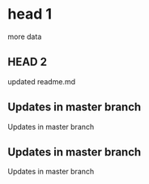 # head 1
more data

## HEAD 2
updated readme.md  

## Updates in master branch
Updates in master branch

## Updates in master branch
Updates in master branch
